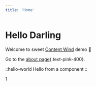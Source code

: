 ```yaml
---
title: 'Home'
---
```


# Hello Darling

Welcome to sweet [Content Wind](https://content-wind.nuxt.space) demo :rocket:

Go to the [about page](/about){.text-pink-400}.

::hello-world
Hello from a component
::

1